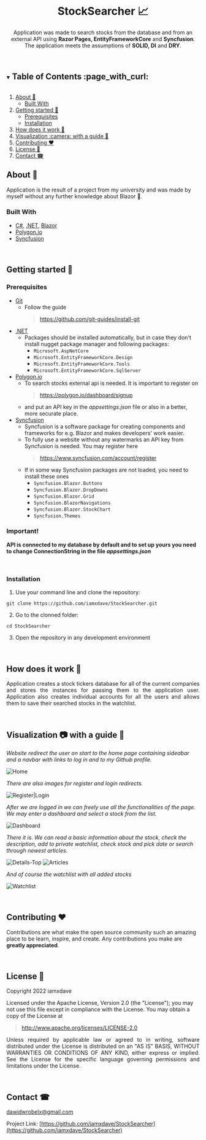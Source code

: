 <h1 align="center">StockSearcher 📈</h1>
<p align="center">
 Application was made to search stocks from the database and from an external API using <b>Razor Pages, EntityFrameworkCore</b> and <b>Syncfusion</b>.
 The application meets the assumptions of <b>SOLID, DI</b> and <b>DRY</b>.
</p>
<br/>

<!-- TABLE OF CONTENTS -->
<details open="open">
  <summary><h2 style="display: inline-block">Table of Contents :page_with_curl:</h2></summary>
  <ol>
    <li>
      <a href="#about-">About 🤔 </a>
      <ul>
        <li><a href="#built-with">Built With</a></li>
      </ul>
    </li>
    <li>
      <a href="#getting-started-">Getting started 🚀</a>
      <ul>
        <li><a href="#prerequisites">Prerequisites</a></li>
        <li><a href="#installation">Installation</a></li>
      </ul>
    </li>
    <li><a href="#how-does-it-work-">How does it work 📔</a></li>
    <li><a href="#visualization-camera-with-a-guide-">Visualization :camera: with a guide 📙</a></li>
    <li><a href="#contributing-heart">Contributing ❤️</a></li>
    <li><a href="#license-">License 📝</a></li>
    <li><a href="#contact-">Contact ☎</a></li>
  </ol>
</details>

<!-- ABOUT -->
## About 🤔
Application is the result of a project from my university and was made by myself without any further knowledge about Blazor 🤷.<br/>



### Built With 

* [C#](https://en.wikipedia.org/wiki/C_Sharp_(programming_language)), [.NET](https://docs.microsoft.com/en-us/dotnet/), [Blazor](https://docs.microsoft.com/en-us/aspnet/core/blazor/?view=aspnetcore-6.0)
* [Polygon.io](https://polygon.io/)
* [Syncfusion](https://www.syncfusion.com/)

<br/>

<!-- GETTING STARTED -->
## Getting started 🚀

### Prerequisites

* [Git](https://git-scm.com/) 
  * Follow the guide
    > https://github.com/git-guides/install-git
* [.NET](https://docs.microsoft.com/pl-pl/dotnet/)
  * Packages should be installed automatically, but in case they don't install nugget package manager and following packages:
    - ```Microsoft.AspNetCore```
    - ```Microsoft.EntityFrameworkCore.Design```
    - ```Microsoft.EntityFrameworkCore.Tools```
    - ```Microsoft.EntityFrameworkCore.SqlServer```
* [Polygon.io](https://polygon.io/)
  * To search stocks external api is needed. It is important to register on
    > https://polygon.io/dashboard/signup
  * and put an API key in the _appsettings.json_ file or also in a better, more securate place.
* [Syncfusion](https://www.syncfusion.com/)
  * Syncfusion is a software package for creating components and frameworks for e.g. Blazor and makes developers' work easier.
  * To fully use a website without any watermarks an API key from Syncfusion is needed. You may register here
    > https://www.syncfusion.com/account/register
  * If in some way Syncfusion packages are not loaded, you need to install these ones
    - ```Syncfusion.Blazor.Buttons```
    - ```Syncfusion.Blazor.DropDowns```
    - ```Syncfusion.Blazor.Grid```
    - ```Syncfusion.BlazorNavigations```
    - ```Syncfusion.Blazor.StockChart```
    - ```Syncfusion.Themes```

### Important!

**API is connected to my database by default and to set up yours you need to change ConnectionString in the file _appsettings.json_**<br/>



<br/>

### Installation

1. Use your command line and clone the repository:

 ```
 git clone https://github.com/iamxdave/StockSearcher.git
```

 
2. Go to the clonned folder: 
```
cd StockSearcher
```
3. Open the repository in any development environment

<br/>

<!-- HOW DOES IT WORK-->
## How does it work 📔
<p align="justify">
  Application creates a stock tickers database for all of the current companies and stores the instances for passing them to the application user.
  Application also creates individual accounts for all the users and allows them to save their searched stocks in the watchlist.
</p>
  

<br/>

<!-- VISUALIZATION AND GUIDE -->
## Visualization :camera: with a guide 📙

  _Website redirect the user on start to the home page containing sideabar and a navbar with links to log in and to my Github profile._

![Home](https://user-images.githubusercontent.com/74014874/177059896-fdf78d1f-d73a-4b1f-9713-3db8c2f75351.png)

  _There are also images for register and login redirects._
  
![Register|Login](https://user-images.githubusercontent.com/74014874/177060318-a37aab3c-b824-4be8-a3d3-edd6454e0305.png)

  _After we are logged in we can freely use all the functionalities of the page. We may enter a dashboard and select a stock from the list._

![Dashboard](https://user-images.githubusercontent.com/74014874/177060019-873e4931-7c6c-4199-9bfd-20734445771e.png)

  _There it is. We can read a basic information about the stock, check the description, add to private watchlist, check stock and pick date or search through newest articles._ 

![Details-Top](https://user-images.githubusercontent.com/74014874/177060035-58b4a95f-1dae-43b4-90d1-0f09a2596dfc.png)
![Articles](https://user-images.githubusercontent.com/74014874/177060058-6b0a4af1-a47b-4bb8-9b29-a5a0f7b69a74.png)

 _And of course the watchlist with all added stocks_

![Watchlist](https://user-images.githubusercontent.com/74014874/177060068-54c75e49-892b-4958-8cca-ed13a25ff9d1.png)

<br/>

<!-- CONTRIBUTING -->
## Contributing :heart:

<p>
 Contributions are what make the open source community such an amazing place to be learn, inspire, and create. Any contributions you make are <b>greatly appreciated</b>.
</p>

<br/>

<!-- LICENSE -->
## License 📝
<p align="justify"> 
 Copyright 2022 iamxdave

 Licensed under the Apache License, Version 2.0 (the "License");
 you may not use this file except in compliance with the License.
 You may obtain a copy of the License at
</p>

> http://www.apache.org/licenses/LICENSE-2.0

<p align="justify"> 
 Unless required by applicable law or agreed to in writing, software
 distributed under the License is distributed on an "AS IS" BASIS,
 WITHOUT WARRANTIES OR CONDITIONS OF ANY KIND, either express or implied.
 See the License for the specific language governing permissions and
 limitations under the License.
</p>
<br/>

<!-- CONTACT -->
## Contact ☎

dawidwrobelx@gmail.com

Project Link: [https://github.com/iamxdave/StockSearcher](https://github.com/iamxdave/StockSearcher)
